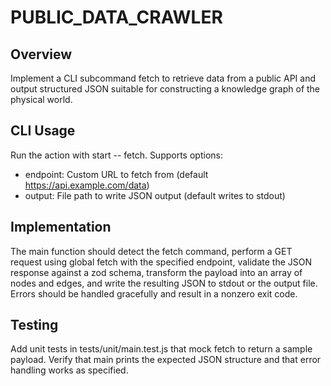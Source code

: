 # PUBLIC_DATA_CRAWLER

## Overview
Implement a CLI subcommand fetch to retrieve data from a public API and output structured JSON suitable for constructing a knowledge graph of the physical world.

## CLI Usage
Run the action with start -- fetch. Supports options:

- endpoint: Custom URL to fetch from (default https://api.example.com/data)
- output: File path to write JSON output (default writes to stdout)

## Implementation
The main function should detect the fetch command, perform a GET request using global fetch with the specified endpoint, validate the JSON response against a zod schema, transform the payload into an array of nodes and edges, and write the resulting JSON to stdout or the output file. Errors should be handled gracefully and result in a nonzero exit code.

## Testing
Add unit tests in tests/unit/main.test.js that mock fetch to return a sample payload. Verify that main prints the expected JSON structure and that error handling works as specified.